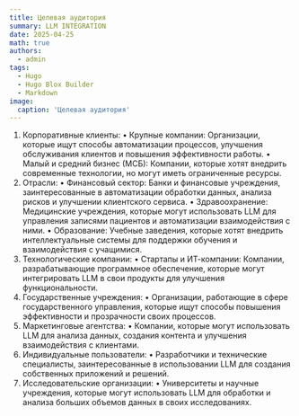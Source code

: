 ```yaml
---
title: Целевая аудитория
summary: LLM INTEGRATION
date: 2025-04-25
math: true
authors:
  - admin
tags:
  - Hugo
  - Hugo Blox Builder
  - Markdown
image:
  caption: 'Целевая аудитория'
---
```

1. Корпоративные клиенты:
•	Крупные компании: Организации, которые ищут способы автоматизации процессов, улучшения обслуживания клиентов и повышения эффективности работы.
•	Малый и средний бизнес (МСБ): Компании, которые хотят внедрить современные технологии, но могут иметь ограниченные ресурсы.
2. Отрасли:
•	Финансовый сектор: Банки и финансовые учреждения, заинтересованные в автоматизации обработки данных, анализа рисков и улучшении клиентского сервиса.
•	Здравоохранение: Медицинские учреждения, которые могут использовать LLM для управления записями пациентов и автоматизации взаимодействия с ними.
•	Образование: Учебные заведения, которые хотят внедрить интеллектуальные системы для поддержки обучения и взаимодействия с учащимися.
3. Технологические компании:
•	Стартапы и ИТ-компании: Компании, разрабатывающие программное обеспечение, которые могут интегрировать LLM в свои продукты для улучшения функциональности.
4. Государственные учреждения:
•	Организации, работающие в сфере государственного управления, которые ищут способы повышения эффективности и прозрачности своих процессов.
5. Маркетинговые агентства:
•	Компании, которые могут использовать LLM для анализа данных, создания контента и улучшения взаимодействия с клиентами.
6. Индивидуальные пользователи:
•	Разработчики и технические специалисты, заинтересованные в использовании LLM для создания собственных приложений и решений.
7. Исследовательские организации:
•	Университеты и научные учреждения, которые могут использовать LLM для обработки и анализа больших объемов данных в своих исследованиях.

